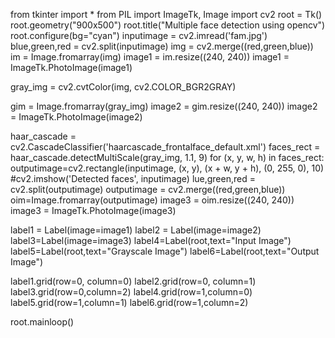 from tkinter import *
from PIL import ImageTk, Image
import cv2
root = Tk()
root.geometry("900x500")
root.title("Multiple face detection using opencv")
root.configure(bg="cyan")
inputimage = cv2.imread('fam.jpg')
blue,green,red = cv2.split(inputimage)
img = cv2.merge((red,green,blue))
im = Image.fromarray(img)
image1 = im.resize((240, 240))
image1 = ImageTk.PhotoImage(image1)

gray_img = cv2.cvtColor(img, cv2.COLOR_BGR2GRAY)


gim = Image.fromarray(gray_img)
image2 = gim.resize((240, 240))
image2 = ImageTk.PhotoImage(image2)


haar_cascade = cv2.CascadeClassifier('haarcascade_frontalface_default.xml')
faces_rect = haar_cascade.detectMultiScale(gray_img, 1.1, 9)
for (x, y, w, h) in faces_rect:
    outputimage=cv2.rectangle(inputimage, (x, y), (x + w, y + h), (0, 255, 0), 10)
#cv2.imshow('Detected faces', inputimage)
lue,green,red = cv2.split(outputimage)
outputimage = cv2.merge((red,green,blue))
oim=Image.fromarray(outputimage)
image3 = oim.resize((240, 240))
image3 = ImageTk.PhotoImage(image3)

label1 = Label(image=image1)
label2 = Label(image=image2)
label3=Label(image=image3)
label4=Label(root,text="Input Image")
label5=Label(root,text="Grayscale Image")
label6=Label(root,text="Output Image")


label1.grid(row=0, column=0)
label2.grid(row=0, column=1)
label3.grid(row=0,column=2)
label4.grid(row=1,column=0)
label5.grid(row=1,column=1)
label6.grid(row=1,column=2)

root.mainloop()

